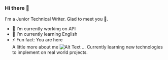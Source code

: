 ### Hi there 👋
I'm a Junior Technical Writer. Glad to meet you :space_invader:. 
- 🔭 I’m currently working on API
- 🌱 I’m currently learning English
- ⚡ Fun fact: You are here  
A little more about me ![Alt Text](https://camo.githubusercontent.com/2c8b3670d933220ae3c023fa1d568682975cce3f10799d0d3ff5ecac394b4ee8/68747470733a2f2f6d656469612e67697068792e636f6d2f6d656469612f31326f75664342304d795a31476f2f67697068792e676966) ...
Currently learning new technologies to implement on real world projects.
<!--
**ruslan-shupanov/ruslan-shupanov** is a ✨ _special_ ✨ repository because its `README.md` (this file) appears on your GitHub profile.

Here are some ideas to get you started:

- 🔭 I’m currently working on ...
- 🌱 I’m currently learning ...
- 👯 I’m looking to collaborate on ...
- 🤔 I’m looking for help with ...
- 💬 Ask me about ...
- 📫 How to reach me: ...
- 😄 Pronouns: ...
- ⚡ Fun fact: ...
-->
